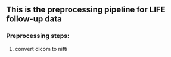 ## This is the preprocessing pipeline for LIFE follow-up data

### Preprocessing steps:

1. convert dicom to nifti	


	
